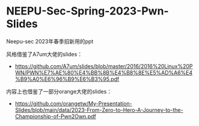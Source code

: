 # NEEPU-Sec-Spring-2023-Pwn-Slides
Neepu-sec 2023年春季招新用的ppt

风格借鉴了A7um大佬的slides：
+ https://github.com/A7um/slides/blob/master/2016/2016%20Linux%20PWN/PWN%E7%AE%80%E4%BB%8B%E4%B8%8E%E5%AD%A6%E4%B9%A0%E6%96%B9%E6%B3%95.pdf

内容上也借鉴了一部分orange大佬的slides：
+ https://github.com/orangetw/My-Presentation-Slides/blob/main/data/2023-From-Zero-to-Hero-A-Journey-to-the-Championship-of-Pwn2Own.pdf
